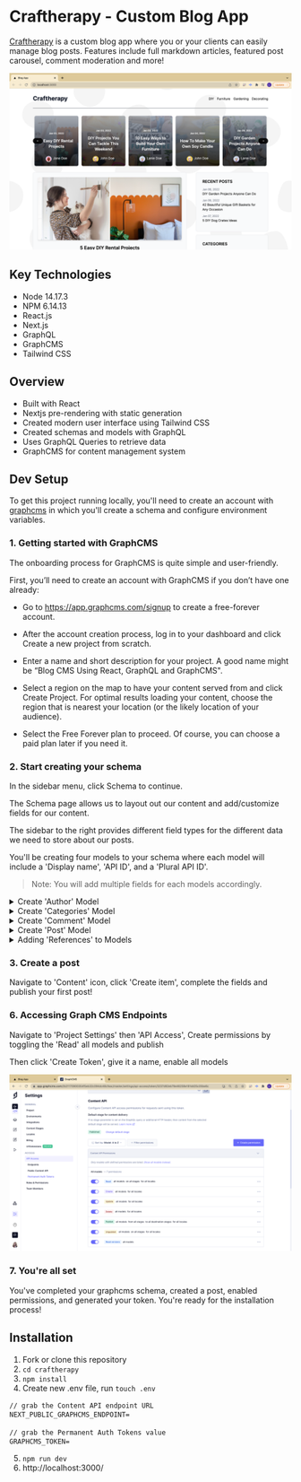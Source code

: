 # Craftherapy - Custom Blog App

[Craftherapy](https://graphql-cms-blog-app.vercel.app/) is a custom blog app where you or your clients can easily manage blog posts. Features include full markdown articles, featured post carousel, comment moderation and more!

![screenshot](./images/10-screenshot.png "screenshot")

## Key Technologies

- Node 14.17.3
- NPM 6.14.13
- React.js
- Next.js 
- GraphQL
- GraphCMS
- Tailwind CSS

## Overview
- Built with React 
- Nextjs pre-rendering with static generation 
- Created modern user interface using Tailwind CSS
- Created schemas and models with GraphQL 
- Uses GraphQL Queries to retrieve data
- GraphCMS for content management system

## Dev Setup

To get this project running locally, you'll need to create an account with [graphcms](https://www.graphcms.com) in which you'll create a schema and configure environment variables.

### 1. Getting started with GraphCMS

The onboarding process for GraphCMS is quite simple and user-friendly.

First, you’ll need to create an account with GraphCMS if you don’t have one already:

* Go to https://app.graphcms.com/signup to create a free-forever account.

* After the account creation process, log in to your dashboard and click Create a new project from scratch.

* Enter a name and short description for your project. A good name might be “Blog CMS Using React, GraphQL and GraphCMS".

* Select a region on the map to have your content served from and click Create Project. For optimal results loading your content, choose the region that is nearest your location (or the likely location of your audience).

* Select the Free Forever plan to proceed. Of course, you can choose a paid plan later if you need it.

### 2. Start creating your schema

In the sidebar menu, click Schema to continue.

The Schema page allows us to layout out our content and add/customize fields for our content.

The sidebar to the right provides different field types for the different data we need to store about our posts.

You'll be creating four models to your schema where each model will include a 'Display name', 'API ID', and a 'Plural API ID'.

> Note: You will add multiple fields for each models accordingly.

<Details>
  <Summary>Create 'Author' Model</Summary>

Display name: Author > API ID: Author > Plural API ID: Authors

Add fields:

- Single line text:

  - Display name: Name
  - API ID: name
  - Select field options: Use as title field
  - Validations: Required

- Asset picker:

  - Display name: Photo
  - API ID: photo

- Multi line text:

  - Display name: Bio
  - API ID: bio

</Details>

<Details>
  <Summary>Create 'Categories' Model</Summary>

Display name: Category > API ID: Category > Plural API ID: Categories

Add fields:

- Single line text:

  - Display name: Name
  - API ID: name
  - Select field options: Use as title field
  - Validations: Required, Unique

- Slug:

  - Display name: Slug
  - API ID: slug
  - Slug options: Lowercase
  - Validations: Required, Unique
  - Match specific pattern dropdown: Slug
</Details>

<Details>
  <Summary>Create 'Comment' Model</Summary>

Display name: Comment > API ID: Comment > Plural API ID: Comments

Add fields:

- Single line text:

  - Display name: Name
  - API ID: name
  - Select field options: Use as title field
  - Validations: Required

- Single line text:

  - Display name: Email
  - API ID: email
  - Validations: Required

- Multi line text:

  - Display name: Comment
  - API ID: comment
  - Validations: Required
  
</Details>

<Details>
  <Summary>Create 'Post' Model</Summary>

Display name: Post > API ID: Post > Plural API ID: Posts

Add fields:

- Single line text:

  - Display name: Title
  - API ID: title
  - Select field options: Use as title field
  - Validations: Required

- Slug:

  - Display name: Slug
  - API ID: slug
  - Slug options: Lowercase
  - Validations: Required, Unique

- Multi line text:

  - Display name: Excerpt
  - API ID: excerpt
  - Validations: Required

- Rich text:

  - Display name: Content
  - API ID: content
  - Enable embedding: Post
  - Validations: Required

- Asset picker:

  - Display name: Featured Image
  - API ID: featuredImage
  - Validations: Required

</Details>

<Details>
  <Summary>Adding 'References' to Models</Summary>

You'll wrap up the schema by adding references fields to **each** model.

> Note: There are multiple references fields for the 'Post' model.

- Author -

  - Reference type: Allow only one model to be referenced
  - Model to reference: Post
  - Reference directions: Two-way reference
  - Relation cardinality: Allow multiple Posts per Author

- Category -

  - Reference type: Allow only one model to be referenced
  - Model to reference: Post
  - Reference directions: Two-way reference
  - Relation cardinality: Allow multiple Categories per Post, Allow multiple Posts per Category

- Comment -

  - Reference type: Allow only one model to be referenced
  - Model to reference: Post
  - Reference directions: Two-way reference
  - Relation cardinality: Allow multiple Comments per Post

- Post -

  - Reference type: Allow only one model to be referenced
  - Model to reference: Author
  - Reference directions: Two-way reference
  - Relation cardinality: Allow multiple Posts per Author

  ***

  - Reference type: Allow only one model to be referenced
  - Model to reference: Category
  - Reference directions: Two-way reference
  - Relation cardinality: Allow multiple Posts per Category, Allow multiple Categories per Post

  ***

  - Reference type: Allow only one model to be referenced
  - Model to reference: Comment
  - Reference directions: Two-way reference
  - Relation cardinality: Allow multiple Comments per Post
  
</Details>

### 3. Create a post

Navigate to 'Content' icon, click 'Create item', complete the fields and publish your first post!

### 6. Accessing Graph CMS Endpoints

Navigate to 'Project Settings' then 'API Access', Create permissions by toggling the 'Read' all models and publish

Then click 'Create Token', give it a name, enable all models

![screenshot](./images/09-screenshot.png "screenshot")

### 7. You're all set

You've completed your graphcms schema, created a post, enabled permissions, and generated your token. You're ready for the installation process!

## Installation

1. Fork or clone this repository
2. `cd craftherapy`
3. `npm install`
4. Create new .env file, run `touch .env`

```
// grab the Content API endpoint URL
NEXT_PUBLIC_GRAPHCMS_ENDPOINT=

// grab the Permanent Auth Tokens value
GRAPHCMS_TOKEN=
```

5. `npm run dev`
6. http://localhost:3000/
